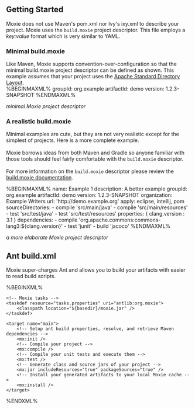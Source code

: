## Getting Started

Moxie does not use Maven's pom.xml nor Ivy's ixy.xml to describe your project.  Moxie uses the <code>build.moxie</code> project descriptor.  This file employs a <i>key:value</i> format which is very similar to YAML.

### Minimal build.moxie
<div class="row">
<div class="span8">
Like Maven, Moxie supports convention-over-configuration so that the minimal build.moxie project descriptor can be defined as shown.  This example assumes that your project uses the <a href="http://maven.apache.org/guides/introduction/introduction-to-the-standard-directory-layout.html">Apache Standard Directory Layout</a>.
</div>

<div class="span4">
%BEGINMAXML%
groupId: org.example
artifactId: demo
version: 1.2.3-SNAPSHOT
%ENDMAXML%

<i>minimal Moxie project descriptor</i>
</div></div>

### A realistic build.moxie

<div class="row">
<div class="span6">

Minimal examples are cute, but they are not very realistic except for the simplest of projects.  Here is a more complete example.
<br/><br/>
Moxie borrows ideas from both Maven and Gradle so anyone familiar with those tools should feel fairly comfortable with the <code>build.moxie</code> descriptor.
<br/><br/>
For more information on the <code>build.moxie</code> descriptor please review the <a href="moxiedescriptor.html">build.moxie documentation</a>. 
</div>

<div class="span6">
%BEGINMAXML%
name: Example 1
description: A better example
groupId: org.example
artifactId: demo
version: 1.2.3-SNAPSHOT
organization: Example Writers
url: 'http://demo.example.org'
apply: eclipse, intellij, pom
sourceDirectories: 
- compile 'src/main/java'
- compile 'src/main/resources'
- test 'src/test/java'
- test 'src/test/resources'
properties: {
  clang.version : 3.1
}
dependencies:
- compile 'org.apache.commons:commons-lang3:${clang.version}'
- test 'junit'
- build 'jacoco'
%ENDMAXML%

<i>a more elaborate Moxie project descriptor</i>
</div></div>

## Ant build.xml

<div class="row">
<div class="span8">
Moxie super-charges Ant and allows you to build your artifacts with easier to read build scripts.
<p />
%BEGINXML%
<?xml version="1.0" encoding="UTF-8"?>
<project default="main" xmlns:mx="antlib:org.moxie">

    <!-- Moxie tasks -->
    <taskdef resource="tasks.properties" uri="antlib:org.moxie">
        <classpath location="${basedir}/moxie.jar" />
    </taskdef>

    <target name="main">
        <!-- Setup ant build properties, resolve, and retrieve Maven dependencies -->
        <mx:init />
        <!-- Compile your project -->
        <mx:compile />
        <!-- Compile your unit tests and execute them -->
        <mx:test />
        <!-- Generate class and source jars of your project -->
        <mx:jar includeResources="true" packageSources="true" />
        <!-- Install your generated artifacts to your local Moxie cache -->
        <mx:install />
    </target>

</project>
%ENDXML%

</div>
<div class="span4">
</div></div>


